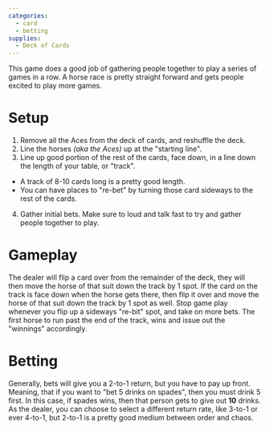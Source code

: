 ```yaml
---
categories:
  - card
  - betting
supplies:
  - Deck of Cards
---
```

This game does a good job of gathering people together to play a series of games in a row. A horse race is pretty straight forward and gets people excited to play more games.

# Setup
1. Remove all the Aces from the deck of cards, and reshuffle the deck.
2. Line the horses *(aka the Aces)* up at the "starting line".
3. Line up good portion of the rest of the cards, face down, in a line down the length of your table, or "track".
  - A track of 8-10 cards long is a pretty good length.
  - You can have places to "re-bet" by turning those card sideways to the rest of the cards.
4. Gather initial bets. Make sure to loud and talk fast to try and gather people together to play.

# Gameplay
The dealer will flip a card over from the remainder of the deck, they will then move the horse of that suit down the track by 1 spot. If the card on the track is face down when the horse gets there, then flip it over and move the horse of that suit down the track by 1 spot as well. Stop game play whenever you flip up a sideways "re-bit" spot, and take on more bets. The first horse to run past the end of the track, wins and issue out the "winnings" accordingly.

# Betting
Generally, bets will give you a 2-to-1 return, but you have to pay up front. Meaning, that if you want to "bet 5 drinks on spades", then you must drink 5 first. In this case, if spades wins, then that person gets to give out **10** drinks. As the dealer, you can choose to select a different return rate, like 3-to-1 or ever 4-to-1, but 2-to-1 is a pretty good medium between order and chaos.
